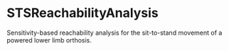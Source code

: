 # STSReachabilityAnalysis
Sensitivity-based reachability analysis for the sit-to-stand movement of a powered lower limb orthosis. 
